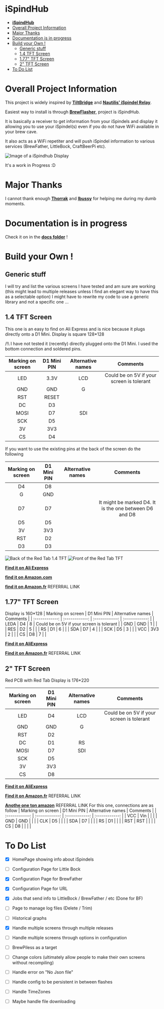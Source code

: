# **iSpindHub**
- [**iSpindHub**](#ispindhub)
- [Overall Project Information](#overall-project-information)
- [Major Thanks](#major-thanks)
- [Documentation is in progress](#documentation-is-in-progress)
- [Build your Own !](#build-your-own-)
  - [Generic stuff](#generic-stuff)
  - [1.4 TFT Screen](#14-tft-screen)
  - [1.77" TFT Screen](#177-tft-screen)
  - [2" TFT Screen](#2-tft-screen)
- [To Do List](#to-do-list)
 

  
# Overall Project Information

This project is widely inspired by [**TiltBridge**](https://www.tiltbridge.com/) and [**Nautilis' iSpindel Relay**](http://www.nautilis.eu/en/portfolio-item/nautilis-ispindel-relay/).

Easiest way to install is through [**BrewFlasher**](https://github.com/thorrak/brewflasher/releases), project is iSpindHub.


It is basically a receiver to get information from your iSpindels and display it allowing you to use your iSpindel(s) even if you do not have WiFi available in your brew cave.

It also acts as a WiFi repetiter and will push iSpindel information to various services (BrewFather, LittleBock, CraftBeerPi etc).

![Image of a iSpindhub Display](https://raw.githubusercontent.com/ZeSlammy/iSpindHub/master/pictures/iSpindHub2.jpg)

    

It's a work in Progress :D

# Major Thanks
I cannot thank enough [**Thorrak**](https://github.com/thorrak) and [**lbussy**](https://github.com/lbussy) for helping me during my dumb moments.

# Documentation is in progress
Check it on in the [**docs folder**](https://github.com/ZeSlammy/iSpindHub/tree/master/docs) !

# Build your Own !
## Generic stuff
I will try and list the various screens I have tested and am sure are working (this might lead to multiple releases unless I find an elegant way to have this as a selectable option)
I might have to rewrite my code to use a generic library and not a specific one ...

## 1.4 TFT Screen
This one is an easy to find on Ali Express and is nice because it plugs directly onto a D1 Mini.
Display is square 128*128

/!\ I have not tested it (recently) directly plugged onto the D1 Mini.
I used the bottom connection and soldered pins.

| Marking on screen  |  D1 Mini PIN  |  Alternative names  | Comments  |
| :------------: | :------------: | :------------: | :------------: |
| LED  | 3.3V  | LCD | Could be on 5V if your screen is tolerant  |
|  GND | GND  |  G |   |
|  RST | RESET  |   |   |
| DC  | D3  |   |   |
| MOSI  | D7  | SDI  |   |
| SCK  | D5  |   |   |
| 3V  | 3V3  |   |   |
| CS  | D4  |   |   |


If you want to use the existing pins at the back of the screen do the following

| Marking on screen  |  D1 Mini PIN  |  Alternative names  | Comments  |
| :------------: | :------------: | :------------: | :------------: |
|  D4 | D8  |  |   |
|  G | GND  |   |   |
| D7  | D7  |   | It might be marked D4. It is the one between D6 and D8  |
| D5  | D5  |   |   |
| 3V  | 3V3  |   |   |
| RST  | D2  |   |   |
| D3  | D3  |   |   |



![Back of the Red Tab 1.4 TFT](https://github.com/ZeSlammy/iSpindHub/blob/master/pictures/1_4_TFT_RedTab_Back.jpg?raw=true "Back of the Red Tab 1.4 TFT")
![Front of the Red Tab TFT](https://github.com/ZeSlammy/iSpindHub/blob/master/pictures/1_4_TFT_RedTab_Front.jpg?raw=true "Front of the Red Tab TFT")

[**Find it on Ali Express**](https://s.click.aliexpress.com/e/_An4AxM)

[**find it on Amazon.com**](https://www.amazon.com/1-44Inch-Display-Resolution-Peripheral-Interface/dp/B08135JYP4/)

[**find it on Amazon.fr**](https://amzn.to/3DwjqVb) REFERRAL LINK


## 1.77" TFT Screen
Display is 160*128
| Marking on screen  |  D1 Mini PIN  |  Alternative names  | Comments  |
| :------------: | :------------: | :------------: | :------------: |
| LEDA  | D4  | 8 | Could be on 5V if your screen is tolerant  |
|  GND | GND  |  1 |   |
|  RES | D2  |  5 |   |
| RS  | D1  | 6  |   |
| SDA  | D7  | 4  |   |
| SCK  | D5  |  3 |   |
| VCC  | 3V3  | 2  |   |
| CS  | D8  | 7  |   |



[**Find it on AliExpress**](https://s.click.aliexpress.com/e/_98DPi6)

[**Find it on Amazon.fr**](https://amzn.to/3gOuxPC) REFERRAL LINK

## 2" TFT Screen
Red PCB with Red Tab
Display is 176*220


| Marking on screen  |  D1 Mini PIN  |  Alternative names  | Comments  |
| :------------: | :------------: | :------------: | :------------: |
| LED  | D4  | LCD | Could be on 5V if your screen is tolerant  |
|  GND | GND  |  G |   |
|  RST | D2  |   |   |
| DC  | D1  | RS  |   |
| MOSI  | D7  | SDI  |   |
| SCK  | D5  |   |   |
| 3V  | 3V3  |   |   |
| CS  | D8  |   |   |

[**Find it on AliExpress**](https://s.click.aliexpress.com/e/_9JS0cI)

[**Find it on Amazon.fr**](https://amzn.to/3mOLFIX) REFERRAL LINK

[**Anothe one ton amazon**](https://amzn.to/3Cfpq2E) REFERRAL LINK
For this one, connections are as follow
| Marking on screen  |  D1 Mini PIN  |  Alternative names  | Comments  |
| :------------: | :------------: | :------------: | :------------: |
| VCC  | Vin  |  |   |
| GND | GND  |   |   |
| CLK | D5  |   |   |
| SDA | D7  |   |   |
| RS  | D1  |   |   |
| RST  | RST  |   |   |
| CS | D8  |   |   |
|

# To Do List

- [x] HomePage showing info about iSpindels

- [ ] Configuration Page for Little Bock

- [X] Configuration Page for BrewFather

- [X] Configuration Page for URL

- [X] Jobs that send info to LittleBock / BrewFather / etc (Done for BF)

- [ ] Page to manage log files (Delete / Trim)

- [ ] Historical graphs

- [X] Handle multiple screens through multiple releases

- [ ] Handle multiple screens through options in configuration

- [ ] BrewPiless as a target

- [ ] Change colors (ultimately allow people to make their own screens without recompiling)

- [ ] Handle error on "No Json file"

- [ ] Handle config to be persistent in between flashes

- [ ] Handle TimeZones

- [ ] Maybe handle file downloading
